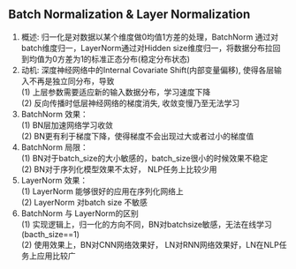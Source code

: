 Batch Normalization & Layer Normalization
-----------------------------------------
01. 概述: 归一化是对数据以某个维度做0均值1方差的处理，BatchNorm 通过对batch维度归一，LayerNorm通过对Hidden size维度归一，将数据分布拉回到均值为0方差为1的标准正态分布(稳定分布状态)
02. 动机: 深度神经网络中的Internal Covariate Shift(内部变量偏移), 使得各层输入不再是独立同分布，导致  
(1) 上层参数需要适应新的输入数据分布，学习速度下降  
(2) 反向传播时低层神经网络的梯度消失, 收敛变慢乃至无法学习
03. BatchNorm 效果：  
(1) BN层加速网络学习收敛  
(2) BN更有利于梯度下降，使得梯度不会出现过大或者过小的梯度值  
04. BatchNorm 局限：  
(1) BN对于batch_size的大小敏感的，batch_size很小的时候效果不稳定  
(2) BN对于序列化模型效果不太好， NLP任务上比较少用
05. LayerNorm 效果：  
(1) LayerNorm 能够很好的应用在序列化网络上  
(2) LayerNorm 对batch size 不敏感
06. BatchNorm 与 LayerNorm的区别  
(1) 实现逻辑上，归一化的方向不同，BN对batchsize敏感，无法在线学习(bacth_size==1)  
(2) 使用效果上，BN对CNN网络效果好， LN对RNN网络效果好，LN在NLP任务上应用比较广